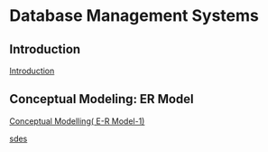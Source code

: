 # Database Management Systems

## Introduction

<a href="https://github.com/SourabhMulay/Database-Management-System/blob/main/Nptel/Introduction%20to%20DBMS.md">Introduction</a>

## Conceptual Modeling: ER Model

<a href="https://github.com/SourabhMulay/Database-Management-System/blob/main/Nptel/E-R%20Conceptual%20Model.md">Conceptual Modelling( E-R Model-1)</a>

<a href="ss.com">sdes</a>
